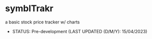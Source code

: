 # symblTrakr
a basic stock price tracker w/ charts
- STATUS: Pre-development (LAST UPDATED (D/M/Y): 15/04/2023)
